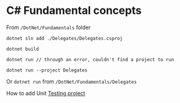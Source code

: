 # C# Fundamental concepts

From `/DotNet/Fundamentals` folder

```shell
dotnet sln add ./Delegates/Delegates.csproj

dotnet build

dotnet run // through an error, couldn't find a project to run

dotnet run --project Delegates
```
Or `dotnet run` from `/DotNet/Fundamentals/Delegates`

How to add Unit [Testing project](https://learn.microsoft.com/en-us/dotnet/core/testing/unit-testing-with-dotnet-test)
